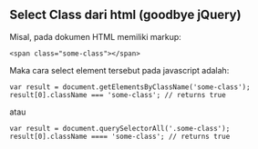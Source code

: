 ## Select Class dari html (goodbye jQuery)

Misal, pada dokumen HTML memiliki markup:
```
<span class="some-class"></span>
```

Maka cara select element tersebut pada javascript adalah:

```
var result = document.getElementsByClassName('some-class');
result[0].className === 'some-class'; // returns true
```

atau

```
var result = document.querySelectorAll('.some-class');
result[0].className ==== 'some-class'; // returns true
```
